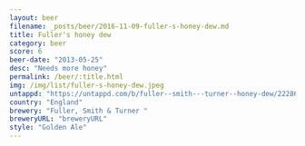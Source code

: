 ```yaml
---
layout: beer
filename: _posts/beer/2016-11-09-fuller-s-honey-dew.md
title: Fuller's honey dew
category: beer
score: 6
beer-date: "2013-05-25"
desc: "Needs more honey"
permalink: /beer/:title.html
img: /img/list/fuller-s-honey-dew.jpeg
untappd: "https://untappd.com/b/fuller--smith---turner--honey-dew/22286"
country: "England"
brewery: "Fuller, Smith & Turner "
breweryURL: "breweryURL"
style: "Golden Ale"
---
```


